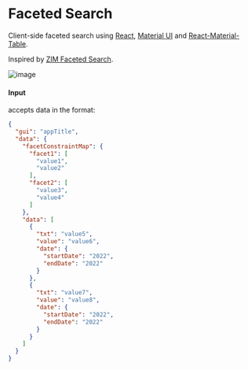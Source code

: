 # Faceted Search

Client-side faceted search
using [React](https://github.com/facebook/react), [Material UI](https://github.com/mui/material-ui)
and [React-Material-Table](https://github.com/KevinVandy/material-react-table).

Inspired by [ZIM Faceted Search](https://gams.uni-graz.at/webapps/drilldown/#/%2Frta1576%2Fjs%2Frta1576.json).

![image](https://github.com/flamminger/facetedsearch/assets/101122248/6443b4ab-11a0-419c-b65d-68842182b44f)


#### Input

accepts data in the format:

```json
{
  "gui": "appTitle",
  "data": {
    "facetConstraintMap": {
      "facet1": [
        "value1",
        "value2"
      ],
      "facet2": [
        "value3",
        "value4"
      ]
    },
    "data": [
      {
        "txt": "value5",
        "value": "value6",
        "date": {
          "startDate": "2022",
          "endDate": "2022"
        }
      },
      {
        "txt": "value7",
        "value": "value8",
        "date": {
          "startDate": "2022",
          "endDate": "2022"
        }
      }
    ]
  }
}
```
